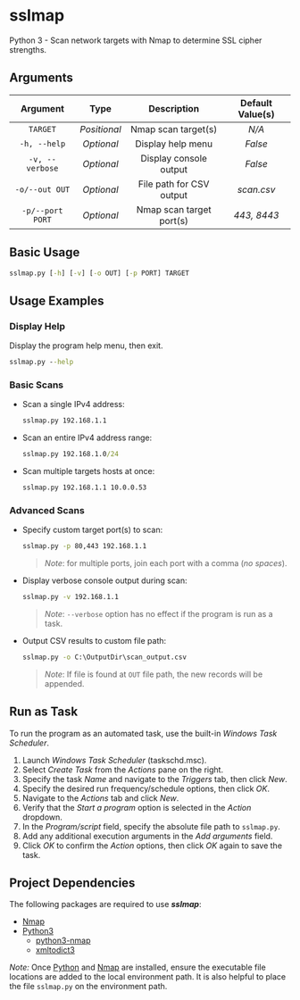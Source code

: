 # sslmap

Python 3 - Scan network targets with Nmap to determine SSL cipher strengths.

## Arguments

| Argument         | Type         | Description              | Default Value(s) |
|:----------------:|:------------:|:------------------------:|:----------------:|
| `TARGET`         | *Positional* | Nmap scan target(s)      | *N/A*            |
| `-h, --help`     | *Optional*   | Display help menu        | *False*          |
| `-v, --verbose`  | *Optional*   | Display console output   | *False*          |
| `-o/--out OUT`   | *Optional*   | File path for CSV output | *scan.csv*       |
| `-p/--port PORT` | *Optional*   | Nmap scan target port(s) | *443, 8443*      |

## Basic Usage

```bat
sslmap.py [-h] [-v] [-o OUT] [-p PORT] TARGET
```

## Usage Examples

### Display Help

Display the program help menu, then exit.

```bat
sslmap.py --help
```

### Basic Scans

* Scan a single IPv4 address:

  ```bat
  sslmap.py 192.168.1.1
  ```

* Scan an entire IPv4 address range:
  
  ```bat
  sslmap.py 192.168.1.0/24
  ```

* Scan multiple targets hosts at once:

  ```bat
  sslmap.py 192.168.1.1 10.0.0.53
  ```

### Advanced Scans

* Specify custom target port(s) to scan:

  ```bat
  sslmap.py -p 80,443 192.168.1.1
  ```

  > *Note*: for multiple ports, join each port with a comma (*no spaces*).

* Display verbose console output during scan:

  ```bat
  sslmap.py -v 192.168.1.1
  ```

  > *Note*: `--verbose` option has no effect if the program is run as a task.

* Output CSV results to custom file path:

  ```bat
  sslmap.py -o C:\OutputDir\scan_output.csv
  ```

  > *Note*: If file is found at `OUT` file path, the new records will be appended.

## Run as Task

To run the program as an automated task, use the built-in *Windows Task Scheduler*.

1. Launch *Windows Task Scheduler* (taskschd.msc).
2. Select *Create Task* from the *Actions* pane on the right.
3. Specify the task *Name* and navigate to the *Triggers* tab, then click *New*.
4. Specify the desired run frequency/schedule options, then click *OK*.
5. Navigate to the *Actions* tab and click *New*.
6. Verify that the *Start a program* option is selected in the *Action* dropdown.
7. In the *Program/script* field, specify the absolute file path to `sslmap.py`.
8. Add any additional execution arguments in the *Add arguments* field.
9. Click *OK* to confirm the *Action* options, then click *OK* again to save the task.

## Project Dependencies

The following packages are required to use ***sslmap***:

* [Nmap](https://nmap.org/download.html)
* [Python3](https://www.python.org/downloads/)
  * [python3-nmap](https://pypi.org/project/python3-nmap/)
  * [xmltodict3](https://pypi.org/project/xmltodict3/)

*Note:* Once [Python](https://www.python.org/downloads/) and [Nmap](https://nmap.org/download.html) are installed, ensure the executable file locations are added to the local environment path. It is also helpful to place the file `sslmap.py` on the environment path.

